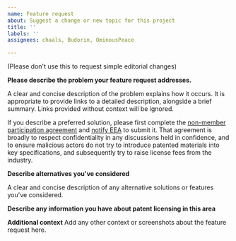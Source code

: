 ```yaml
---
name: Feature request
about: Suggest a change or new topic for this project
title: ''
labels: ''
assignees: chaals, Budorin, OminousPeace

---
```


(Please don't use this to request simple editorial changes)

**Please describe the problem your feature request addresses.**

A clear and concise description of the problem explains how it occurs.
It is appropriate to provide links to a detailed description, alongside a brief summary.
Links provided without context will be ignored.

If you describe a preferred solution, please first complete the [non-member participation agreement](https://github.com/EntEthAlliance/EthTrust-public/blob/main/EEA-Non-Member-Participation-Agreement.pdf) and [notify EEA](https://entethalliance.org/contact/) to submit it. That agreement is broadly to respect confidentiality in any discussions held in confidence, and to ensure malicious actors do not try to introduce patented materials into key specifications, and subsequently try to raise license fees from the industry. 

**Describe alternatives you've considered**

A clear and concise description of any alternative solutions or features you've considered.

**Describe any information you have about patent licensing in this area**

**Additional context**
Add any other context or screenshots about the feature request here.

